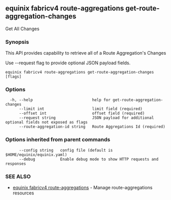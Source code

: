 ## equinix fabricv4 route-aggregations get-route-aggregation-changes

Get All Changes

### Synopsis

This API provides capability to retrieve all of a Route Aggregation's Changes

Use --request flag to provide optional JSON payload fields.

```
equinix fabricv4 route-aggregations get-route-aggregation-changes [flags]
```

### Options

```
  -h, --help                          help for get-route-aggregation-changes
      --limit int                     limit field (required)
      --offset int                    offset field (required)
      --request string                JSON payload for additional optional fields not exposed as flags
      --route-aggregation-id string   Route Aggregations Id (required)
```

### Options inherited from parent commands

```
      --config string   config file (default is $HOME/equinix/equinix.yaml)
      --debug           Enable debug mode to show HTTP requests and responses
```

### SEE ALSO

* [equinix fabricv4 route-aggregations](equinix_fabricv4_route-aggregations.md)	 - Manage route-aggregations resources

